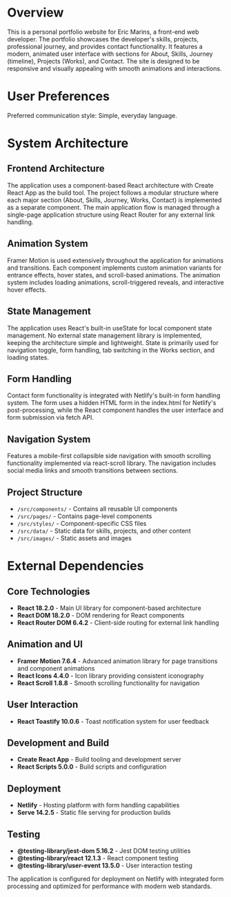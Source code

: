 # Overview

This is a personal portfolio website for Eric Marins, a front-end web developer. The portfolio showcases the developer's skills, projects, professional journey, and provides contact functionality. It features a modern, animated user interface with sections for About, Skills, Journey (timeline), Projects (Works), and Contact. The site is designed to be responsive and visually appealing with smooth animations and interactions.

# User Preferences

Preferred communication style: Simple, everyday language.

# System Architecture

## Frontend Architecture
The application uses a component-based React architecture with Create React App as the build tool. The project follows a modular structure where each major section (About, Skills, Journey, Works, Contact) is implemented as a separate component. The main application flow is managed through a single-page application structure using React Router for any external link handling.

## Animation System
Framer Motion is used extensively throughout the application for animations and transitions. Each component implements custom animation variants for entrance effects, hover states, and scroll-based animations. The animation system includes loading animations, scroll-triggered reveals, and interactive hover effects.

## State Management
The application uses React's built-in useState for local component state management. No external state management library is implemented, keeping the architecture simple and lightweight. State is primarily used for navigation toggle, form handling, tab switching in the Works section, and loading states.

## Form Handling
Contact form functionality is integrated with Netlify's built-in form handling system. The form uses a hidden HTML form in the index.html for Netlify's post-processing, while the React component handles the user interface and form submission via fetch API.

## Navigation System
Features a mobile-first collapsible side navigation with smooth scrolling functionality implemented via react-scroll library. The navigation includes social media links and smooth transitions between sections.

## Project Structure
- `/src/components/` - Contains all reusable UI components
- `/src/pages/` - Contains page-level components
- `/src/styles/` - Component-specific CSS files
- `/src/data/` - Static data for skills, projects, and other content
- `/src/images/` - Static assets and images

# External Dependencies

## Core Technologies
- **React 18.2.0** - Main UI library for component-based architecture
- **React DOM 18.2.0** - DOM rendering for React components
- **React Router DOM 6.4.2** - Client-side routing for external link handling

## Animation and UI
- **Framer Motion 7.6.4** - Advanced animation library for page transitions and component animations
- **React Icons 4.4.0** - Icon library providing consistent iconography
- **React Scroll 1.8.8** - Smooth scrolling functionality for navigation

## User Interaction
- **React Toastify 10.0.6** - Toast notification system for user feedback

## Development and Build
- **Create React App** - Build tooling and development server
- **React Scripts 5.0.0** - Build scripts and configuration

## Deployment
- **Netlify** - Hosting platform with form handling capabilities
- **Serve 14.2.5** - Static file serving for production builds

## Testing
- **@testing-library/jest-dom 5.16.2** - Jest DOM testing utilities
- **@testing-library/react 12.1.3** - React component testing
- **@testing-library/user-event 13.5.0** - User interaction testing

The application is configured for deployment on Netlify with integrated form processing and optimized for performance with modern web standards.